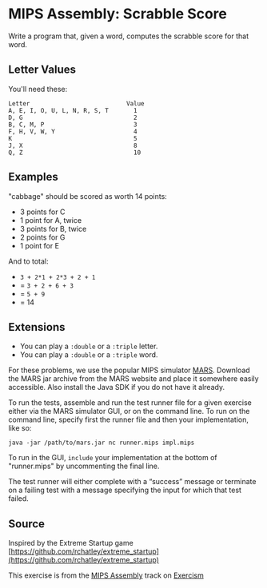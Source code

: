 # MIPS Assembly: Scrabble Score

Write a program that, given a word, computes the scrabble score for that word.

## Letter Values

You'll need these:

```plain
Letter                           Value
A, E, I, O, U, L, N, R, S, T       1
D, G                               2
B, C, M, P                         3
F, H, V, W, Y                      4
K                                  5
J, X                               8
Q, Z                               10
```

## Examples
"cabbage" should be scored as worth 14 points:

- 3 points for C
- 1 point for A, twice
- 3 points for B, twice
- 2 points for G
- 1 point for E

And to total:

- `3 + 2*1 + 2*3 + 2 + 1`
- = `3 + 2 + 6 + 3`
- = `5 + 9`
- = 14

## Extensions
- You can play a `:double` or a `:triple` letter.
- You can play a `:double` or a `:triple` word.

For these problems, we use the popular MIPS simulator [MARS](http://courses.missouristate.edu/KenVollmar/mars/). Download the MARS jar archive from the MARS website and place it somewhere easily accessible. Also install the Java SDK if you do not have it already.

To run the tests, assemble and run the test runner file for a given exercise either via the MARS simulator GUI, or on the command line. To run on the command line,
specify first the runner file and then your implementation, like so:

    java -jar /path/to/mars.jar nc runner.mips impl.mips

To run in the GUI, `include` your implementation at the bottom of "runner.mips"
by uncommenting the final line.

The test runner will either complete with a “success” message or terminate on a failing test with a message specifying the input for which that test failed.

## Source

Inspired by the Extreme Startup game [https://github.com/rchatley/extreme_startup](https://github.com/rchatley/extreme_startup)

This exercise is from the [MIPS Assembly][mips] track on [Exercism][exercism]

[exercism]: http://exercism.io
[mips]: http://exercism.io/languages/mips



